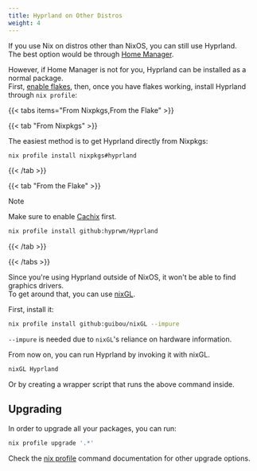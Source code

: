 ```yaml
---
title: Hyprland on Other Distros
weight: 4
---
```


If you use Nix on distros other than NixOS, you can still use Hyprland.  
The best option would be through [Home Manager](../Hyprland-on-Home-Manager).

However, if Home Manager is not for you, Hyprland can be installed as a normal
package.  
First, [enable flakes](https://nixos.wiki/wiki/Flakes#Enable_flakes), then, once you
have flakes working, install Hyprland through `nix profile`:

{{< tabs items="From Nixpkgs,From the Flake" >}}

{{< tab "From Nixpkgs" >}}

The easiest method is to get Hyprland directly from Nixpkgs:

```sh
nix profile install nixpkgs#hyprland
```

{{< /tab >}}

{{< tab "From the Flake" >}}

> [!NOTE]
> Make sure to enable [Cachix](../Cachix) first.

```sh
nix profile install github:hyprwm/Hyprland
```

{{< /tab >}}

{{< /tabs >}}

Since you're using Hyprland outside of NixOS, it won't be able to find graphics
drivers.  
To get around that, you can use
[nixGL](https://github.com/guibou/nixGL).

First, install it:

```sh
nix profile install github:guibou/nixGL --impure
```

`--impure` is needed due to `nixGL`'s reliance on hardware information.

From now on, you can run Hyprland by invoking it with nixGL.

```sh
nixGL Hyprland
```

Or by creating a wrapper script that runs the above command inside.

## Upgrading

In order to upgrade all your packages, you can run:

```sh
nix profile upgrade '.*'
```

Check the
[nix profile](https://nixos.org/manual/nix/stable/command-ref/new-cli/nix3-profile.html)
command documentation for other upgrade options.
